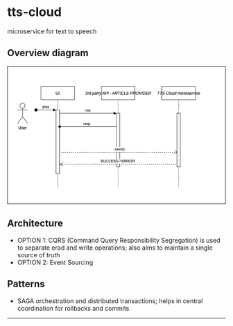 # tts-cloud
microservice for text to speech

## Overview diagram
![image info](./img/tts-backend-flow-diagram.jpg)

## Architecture
- OPTION 1: CQRS (Command Query Responsibility Segregation) is used to separate erad and write operations; also aims to maintain a single source of truth
- OPTION 2: Event Sourcing

## Patterns
- SAGA orchestration and distributed transactions; helps in central coordination for rollbacks and commits


***
